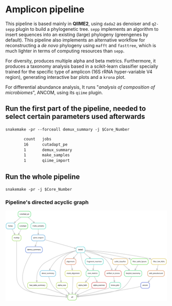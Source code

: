 # Amplicon pipeline

This pipeline is based mainly in **QIIME2**, using `dada2` as denoiser and `q2-sepp`
plugin to build a phylogenetic tree. `sepp` implements an algorithm to insert sequences 
into an existing (large) phylogeny (greengenes by default). This pipeline also implements 
an alternative workflow for reconstructing a *de novo* phylogeny using `mafft` and 
`fasttree`, which is much lighter in terms of computing resources than `sepp`. 

For diversity, produces multiple alpha and beta metrics. Furthermore, it produces a 
taxonomy analysis based in a scikit-learn classifier specially trained for the specific
type of amplicon (16S rRNA hyper-variable V4 region), generating interactive bar plots and
a `krona` plot.

For differential abundance analysis, It  runs "_analysis of composition of microbiomes_",
ANCOM, using its `qiime` plugin.

## Run the first part of the pipeline, needed to select certain parameters used afterwards 

`snakemake -pr --forceall demux_summary -j $Core_Number`

```bash
        count   jobs
        16      cutadapt_pe
        1       demux_summary
        1       make_samples
        1       qiime_import
```

## Run the whole pipeline

`snakemake -pr -j $Core_Number`

### Pipeline's directed acyclic graph

![DAG](/dag_rules.svg)
